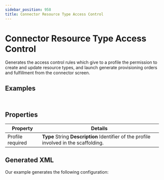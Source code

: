 ```yaml
---
sidebar_position: 958
title: Connector Resource Type Access Control
---
```


# Connector Resource Type Access Control

Generates the access control rules which give to a profile the permission to create and update resource types, and launch generate provisioning orders and fulfillment from the connector screen.

## Examples

```


```
## Properties

| Property | Details |
| --- | --- |
| Profile required | **Type**  String  **Description** Identifier of the profile involved in the scaffolding. |

## Generated XML

Our example generates the following configuration:

```
                                                                                                  

```